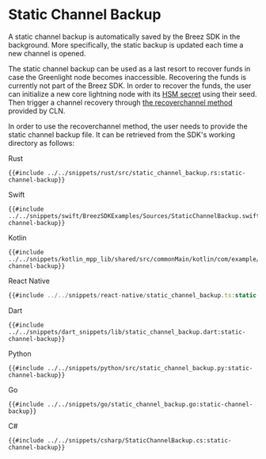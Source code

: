 # Static Channel Backup

A static channel backup is automatically saved by the Breez SDK in the background. More specifically, the static backup is updated
each time a new channel is opened.

The static channel backup can be used as a last resort to recover funds in case the Greenlight node becomes inaccessible. Recovering the funds is currently not part of the Breez SDK. In order to recover the funds, the user can initialize a new core lightning node with its [HSM secret](https://docs.corelightning.org/docs/hsm-secret) using their seed. Then trigger a channel recovery through [the recoverchannel method](https://docs.corelightning.org/reference/lightning-recoverchannel) provided by CLN.

In order to use the recoverchannel method, the user needs to provide the static channel backup file. It can be retrieved from the SDK's working directory as follows:

<custom-tabs category="lang">
<div slot="title">Rust</div>
<section>

```rust,ignore
{{#include ../../snippets/rust/src/static_channel_backup.rs:static-channel-backup}}
```

</section>

<div slot="title">Swift</div>
<section>

```swift,ignore
{{#include ../../snippets/swift/BreezSDKExamples/Sources/StaticChannelBackup.swift:static-channel-backup}}
```

</section>

<div slot="title">Kotlin</div>
<section>

```kotlin,ignore
{{#include ../../snippets/kotlin_mpp_lib/shared/src/commonMain/kotlin/com/example/kotlinmpplib/StaticChannelBackup.kt:static-channel-backup}}
```

</section>

<div slot="title">React Native</div>
<section>

```typescript
{{#include ../../snippets/react-native/static_channel_backup.ts:static-channel-backup}}
```

</section>

<div slot="title">Dart</div>
<section>

```dart,ignore
{{#include ../../snippets/dart_snippets/lib/static_channel_backup.dart:static-channel-backup}}
```
</section>

<div slot="title">Python</div>
<section>

```python,ignore
{{#include ../../snippets/python/src/static_channel_backup.py:static-channel-backup}}
```
</section>

<div slot="title">Go</div>
<section>

```go,ignore
{{#include ../../snippets/go/static_channel_backup.go:static-channel-backup}}
```
</section>

<div slot="title">C#</div>
<section>

```cs,ignore
{{#include ../../snippets/csharp/StaticChannelBackup.cs:static-channel-backup}}
```
</section>
</custom-tabs>
